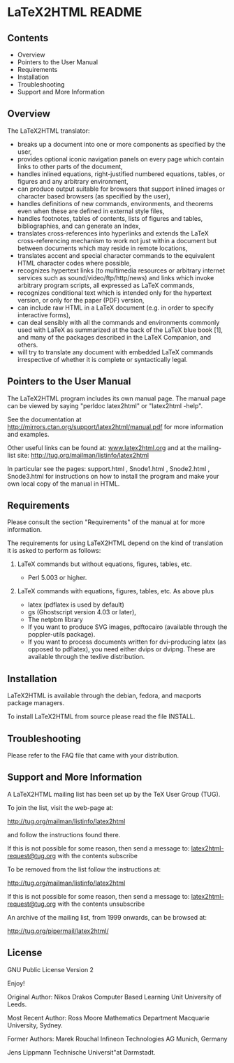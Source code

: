 LaTeX2HTML README
=================

Contents
--------

* Overview
* Pointers to the User Manual
* Requirements
* Installation
* Troubleshooting
* Support and More Information

Overview
--------

The LaTeX2HTML translator: 

 * breaks up a document into one or more components as specified by
   the user, 
 * provides optional iconic navigation panels on every page which
   contain links to other parts of the document,  
 * handles inlined equations, right-justified
   numbered equations, tables, or figures and any arbitrary environment, 
 * can produce output suitable for browsers that support inlined images
   or character based browsers (as specified by the user), 
 * handles definitions of new commands, environments, and theorems
   even when these are defined in external style files, 
 * handles footnotes, tables of contents, lists of figures and tables,
   bibliographies, and can generate an Index, 
 * translates cross-references into hyperlinks and extends the
   LaTeX cross-referencing mechanism to work not just
   within a document but between documents which may reside in
   remote locations, 
 * translates accent and special character
   commands to the equivalent HTML
   character codes where possible, 
 * recognizes hypertext links (to multimedia resources or arbitrary
   internet services such as sound/video/ftp/http/news) and links which
   invoke arbitrary program scripts, all expressed as LaTeX commands, 
 * recognizes conditional text which is intended only for the hypertext
   version, or only for the paper (PDF) version, 
 * can include raw HTML in a LaTeX document (e.g. in order to specify
   interactive forms), 
 * can deal sensibly with all the commands and environments commonly used 
   with LaTeX as summarized at the back of the LaTeX blue book [1],
   and many of the packages described in the LaTeX Companion, and others. 
 * will try to translate any document with embedded LaTeX commands
   irrespective of whether it is complete or syntactically legal. 

Pointers to the User Manual
---------------------------

The LaTeX2HTML program includes its own manual page. 
The manual page can be viewed by saying "perldoc latex2html"
or "latex2html -help".

See the documentation at 
   http://mirrors.ctan.org/support/latex2html/manual.pdf
for more information and examples.

Other useful links can be found at:  www.latex2html.org
and at the mailing-list site:
	http://tug.org/mailman/listinfo/latex2html

In particular see the pages:
 support.html , Snode1.html , Snode2.html , Snode3.html 
for instructions on how to install the program 
and make your own local copy of the manual in HTML.

Requirements
------------

Please consult the section "Requirements" of the manual at
for more information.

The requirements for using LaTeX2HTML depend on the kind of
translation it is asked to perform as follows: 

 1. LaTeX commands but without equations, figures, tables, etc. 
    * Perl 5.003 or higher.

 2. LaTeX commands with equations, figures, tables, etc. 
   As above plus 
    * latex (pdflatex is used by default)
    * gs (Ghostscript version 4.03 or later),
    * The netpbm library
    * If you want to produce SVG images, pdftocairo
      (available through the poppler-utils package).
    * If you want to process documents written for dvi-producing latex
      (as opposed to pdflatex), you need either dvips or dvipng.
      These are available through the texlive distribution.
 


Installation
------------

LaTeX2HTML is available through the debian, fedora, and macports
package managers.

To install LaTeX2HTML from source please read the file INSTALL.

Troubleshooting
---------------

Please refer to the FAQ file that came with your distribution.


Support and More Information
----------------------------

A LaTeX2HTML mailing list has been set up by the
 TeX User Group (TUG).

To join the list, visit the web-page at:

   http://tug.org/mailman/listinfo/latex2html

and follow the instructions found there.

If this is not possible for some reason, then send a message to: 
            latex2html-request@tug.org 
with the contents 
            subscribe 


To be removed from the list follow the instructions at:

   http://tug.org/mailman/listinfo/latex2html

If this is not possible for some reason, then send a message to: 
           latex2html-request@tug.org 
with the contents 
           unsubscribe


An archive of the mailing list, from 1999 onwards,
can be browsed at:

   http://tug.org/pipermail/latex2html/


License
-------

GNU Public License Version 2


Enjoy!


Original Author:
  Nikos Drakos 
  Computer Based Learning Unit
  University of Leeds.

Most Recent Author:
  Ross Moore 
  Mathematics Department
  Macquarie University, Sydney.

Former Authors:
  Marek Rouchal 
  Infineon Technologies AG
  Munich, Germany

  Jens Lippmann 
  Technische Universit"at Darmstadt.

